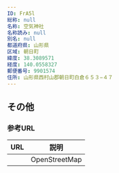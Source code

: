 ```yaml
---
ID: FrA5l
総称: null
名称: 空気神社
名称読み: null
別名: null
都道府県: 山形県
区域: 朝日町
緯度: 38.3089571
経度: 140.0558327
郵便番号: 9901574
住所: 山形県西村山郡朝日町白倉６５３−４７
---
```


## その他

### 参考URL

| URL | 説明          |
| --- | ------------- |
|     | OpenStreetMap |

